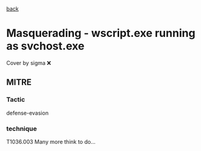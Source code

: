 [back](../index.md)
# Masquerading - wscript.exe running as svchost.exe
Cover by sigma :x: 
## MITRE
### Tactic
defense-evasion
### technique
T1036.003
Many more think to do...